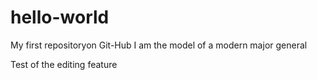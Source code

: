 # hello-world
My first repositoryon Git-Hub
I am the model of a modern major general

Test of the editing feature
